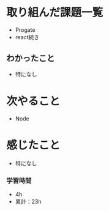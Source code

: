 # 取り組んだ課題一覧
- Progate
 - react続き
## わかったこと
- 特になし

# 次やること
- Node
# 感じたこと
-  特になし

### 学習時間
- 4h
- 累計：23h
